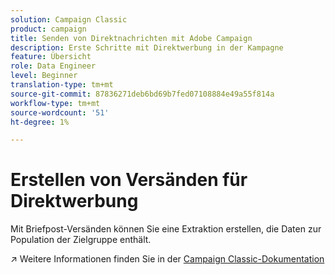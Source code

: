 ```yaml
---
solution: Campaign Classic
product: campaign
title: Senden von Direktnachrichten mit Adobe Campaign
description: Erste Schritte mit Direktwerbung in der Kampagne
feature: Übersicht
role: Data Engineer
level: Beginner
translation-type: tm+mt
source-git-commit: 87836271deb6bd69b7fed07108884e49a55f814a
workflow-type: tm+mt
source-wordcount: '51'
ht-degree: 1%

---
```


# Erstellen von Versänden für Direktwerbung

Mit Briefpost-Versänden können Sie eine Extraktion erstellen, die Daten zur Population der Zielgruppe enthält.

:arrow_upper_right: Weitere Informationen finden Sie in der [Campaign Classic-Dokumentation](https://experienceleague.adobe.com/docs/campaign-classic/using/sending-messages/sending-direct-mail/about-direct-mail-channel.html)

